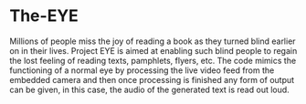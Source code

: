 # The-EYE
Millions of people miss the joy of reading a book as they turned blind earlier on in their lives. Project EYE is aimed at enabling such blind people to regain the lost feeling of reading texts, pamphlets, flyers, etc.
The code mimics the functioning of a normal eye by processing the live video feed from the embedded camera and then once processing is finished any form of output can be given, in this case, the audio of the generated text is read out loud.
